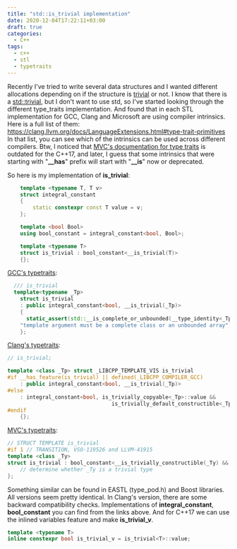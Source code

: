 ```yaml
---
title: "std::is_trivial implementation"
date: 2020-12-04T17:22:11+03:00
draft: true
categories:
  - C++
tags:
  - c++
  - stl
  - typetraits
---
```


Recently I've tried to write several data structures and I wanted different allocations depending on if the structure is [trivial](https://en.cppreference.com/w/cpp/named_req/TrivialType) or not.
I know that there is a [std::trivial](https://en.cppreference.com/w/cpp/types/is_trivial), but I don't want to use std, so I've started looking through the different type_traits implementation.
And found that in each STL implementation for GCC, Clang and Microsoft are using compiler intrinsics.
Here is a full list of them: https://clang.llvm.org/docs/LanguageExtensions.html#type-trait-primitives  
In that list, you can see which of the intrinsics can be used across different compilers.
Btw, I noticed that [MVC's documentation for type traits](https://docs.microsoft.com/en-us/previous-versions/visualstudio/visual-studio-2010/ms177194(v=vs.100)?redirectedfrom=MSDN) is outdated for the C++17, and later,
I guess that some intrinsics that were starting with "**__has**" prefix will start with "**__is**" now or deprecated.

So here is my implementation of **is_trivial**:  

```c++
    template <typename T, T v>
    struct integral_constant
    {
        static constexpr const T value = v;
    };

    template <bool Bool>
    using bool_constant = integral_constant<bool, Bool>;

    template <typename T>
    struct is_trivial : bool_constant<__is_trivial(T)>
    {};
```

[GCC's typetraits](https://github.com/gcc-mirror/gcc/blob/master/libstdc++-v3/include/std/type_traits):  

```c++
  /// is_trivial
  template<typename _Tp>
    struct is_trivial
    : public integral_constant<bool, __is_trivial(_Tp)>
    {
      static_assert(std::__is_complete_or_unbounded(__type_identity<_Tp>{}),
	"template argument must be a complete class or an unbounded array");
    };
```

[Clang's typetraits](https://github.com/llvm/llvm-project/blob/master/libcxx/include/type_traits):  
```c++
// is_trivial;

template <class _Tp> struct _LIBCPP_TEMPLATE_VIS is_trivial
#if __has_feature(is_trivial) || defined(_LIBCPP_COMPILER_GCC)
    : public integral_constant<bool, __is_trivial(_Tp)>
#else
    : integral_constant<bool, is_trivially_copyable<_Tp>::value &&
                                 is_trivially_default_constructible<_Tp>::value>
#endif
    {};

```

  
[MVC's typetraits](https://github.com/microsoft/STL/blob/master/stl/inc/type_traits):  
```c++
// STRUCT TEMPLATE is_trivial
#if 1 // TRANSITION, VSO-119526 and LLVM-41915
template <class _Ty>
struct is_trivial : bool_constant<__is_trivially_constructible(_Ty) && __is_trivially_copyable(_Ty)> {
    // determine whether _Ty is a trivial type
};
```
Something similar can be found in EASTL (type_pod.h) and Boost libraries. All versions seem pretty identical. In Clang's version, there are some backward compatibility checks.
Implementations of **integral_constant**, **bool_constant** you can find from the links above.
And for C++17 we can use the inlined variables feature and make **is_trivial_v**.  

```c++
template <typename T>
inline constexpr bool is_trivial_v = is_trivial<T>::value;
```
